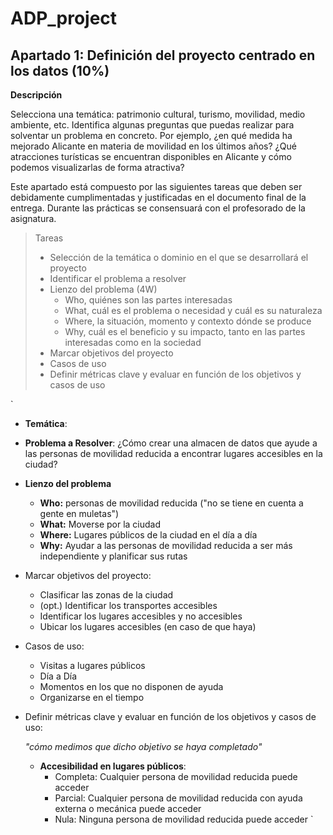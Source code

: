 # ADP_project

## Apartado 1: Definición del proyecto centrado en los datos (10%)

**Descripción**

Selecciona una temática: patrimonio cultural, turismo, movilidad, medio ambiente, etc. Identifica algunas preguntas que puedas realizar para solventar un problema en concreto. Por ejemplo, ¿en qué medida ha mejorado Alicante en materia de movilidad en los últimos años? ¿Qué atracciones turísticas se encuentran disponibles en Alicante y cómo podemos visualizarlas de forma atractiva? 

Este apartado está compuesto por las siguientes tareas que deben ser debidamente cumplimentadas y justificadas en el documento final de la entrega. Durante las prácticas se consensuará con el profesorado de la asignatura.

 

> Tareas
> 
> - Selección de la temática o dominio en el que se desarrollará el proyecto
> - Identificar el problema a resolver 
> - Lienzo del problema (4W)
>     * Who, quiénes son las partes interesadas
>     * What, cuál es el problema o necesidad y cuál es su naturaleza
>     * Where, la situación, momento y contexto dónde se produce
>     * Why, cuál es el beneficio y su impacto, tanto en las partes interesadas como en la sociedad
> - Marcar objetivos del proyecto
> - Casos de uso
> - Definir métricas clave y evaluar en función de los objetivos y casos de uso



`
- **Temática**: 
- **Problema a Resolver**: ¿Cómo crear una almacen de datos que ayude a las personas de movilidad reducida a encontrar lugares accesibles en la ciudad?
- **Lienzo del problema**
    * **Who:** personas de movilidad reducida ("no se tiene en cuenta a gente en muletas")
    * **What:** Moverse por la ciudad
    * **Where:** Lugares públicos de la ciudad en el día a día 
    * **Why:** Ayudar a las personas de movilidad reducida a ser más independiente y planificar sus rutas

- Marcar objetivos del proyecto: 
    * Clasificar las zonas de la ciudad 
    * (opt.) Identificar los transportes accesibles
    * Identificar los lugares accesibles y no accesibles
    * Ubicar los lugares accesibles (en caso de que haya)


- Casos de uso: 
    * Visitas a lugares públicos
    * Día a Día
    * Momentos en los que no disponen de ayuda
    * Organizarse en el tiempo

- Definir métricas clave y evaluar en función de los objetivos y casos de uso: 
    
    _"cómo medimos que dicho objetivo se haya completado"_

    * **Accesibilidad en lugares públicos**:
        * Completa: Cualquier persona de movilidad reducida puede acceder
        * Parcial: Cualquier persona de movilidad reducida con ayuda externa o mecánica puede acceder
        * Nula: Ninguna persona de movilidad reducida puede acceder
`
